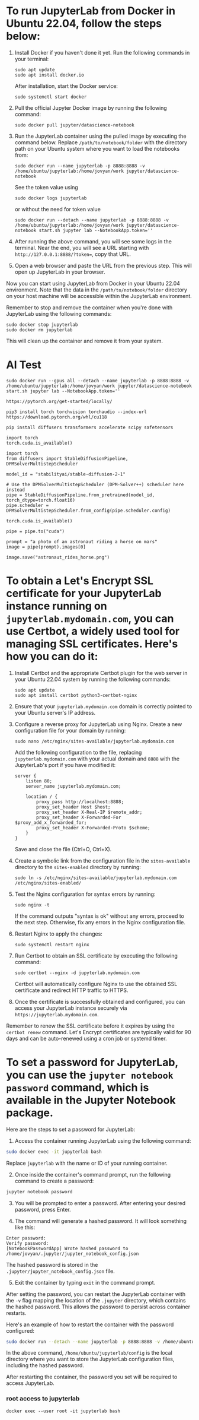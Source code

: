 # To run JupyterLab from Docker in Ubuntu 22.04, follow the steps below:

1. Install Docker if you haven't done it yet. Run the following commands in your terminal:
   
   ```
   sudo apt update
   sudo apt install docker.io
   ```
   After installation, start the Docker service:
   ```
   sudo systemctl start docker
   ```

2. Pull the official Jupyter Docker image by running the following command:
   
   ```
   sudo docker pull jupyter/datascience-notebook
   ```

3. Run the JupyterLab container using the pulled image by executing the command below. Replace `/path/to/notebook/folder` with the directory path on your Ubuntu system where you want to load the notebooks from:

   ```
   sudo docker run --name jupyterlab -p 8888:8888 -v /home/ubuntu/jupyterlab:/home/jovyan/work jupyter/datascience-notebook
   ```

   See the token value using
   ```
   sudo docker logs jupyterlab
   ```

   or without the need for token value
   ```
   sudo docker run --detach --name jupyterlab -p 8888:8888 -v /home/ubuntu/jupyterlab:/home/jovyan/work jupyter/datascience-notebook start.sh jupyter lab --NotebookApp.token=''
   ```

5. After running the above command, you will see some logs in the terminal. Near the end, you will see a URL starting with `http://127.0.0.1:8888/?token=`, copy that URL.

6. Open a web browser and paste the URL from the previous step. This will open up JupyterLab in your browser.

Now you can start using JupyterLab from Docker in your Ubuntu 22.04 environment. Note that the data in the `/path/to/notebook/folder` directory on your host machine will be accessible within the JupyterLab environment.

Remember to stop and remove the container when you're done with JupyterLab using the following commands:

```
sudo docker stop jupyterlab
sudo docker rm jupyterlab
```

This will clean up the container and remove it from your system.

# AI Test


```
sudo docker run --gpus all --detach --name jupyterlab -p 8888:8888 -v /home/ubuntu/jupyterlab:/home/jovyan/work jupyter/datascience-notebook start.sh jupyter lab --NotebookApp.token=''
```

```
https://pytorch.org/get-started/locally/

pip3 install torch torchvision torchaudio --index-url https://download.pytorch.org/whl/cu118
```


```
pip install diffusers transformers accelerate scipy safetensors
```

```
import torch
torch.cuda.is_available()
```


```
import torch
from diffusers import StableDiffusionPipeline, DPMSolverMultistepScheduler

model_id = "stabilityai/stable-diffusion-2-1"

# Use the DPMSolverMultistepScheduler (DPM-Solver++) scheduler here instead
pipe = StableDiffusionPipeline.from_pretrained(model_id, torch_dtype=torch.float16)
pipe.scheduler = DPMSolverMultistepScheduler.from_config(pipe.scheduler.config)

torch.cuda.is_available()

pipe = pipe.to("cuda")

prompt = "a photo of an astronaut riding a horse on mars"
image = pipe(prompt).images[0]
    
image.save("astronaut_rides_horse.png")
```


# To obtain a Let's Encrypt SSL certificate for your JupyterLab instance running on `jupyterlab.mydomain.com`, you can use Certbot, a widely used tool for managing SSL certificates. Here's how you can do it:

1. Install Certbot and the appropriate Certbot plugin for the web server in your Ubuntu 22.04 system by running the following commands:
   
   ```
   sudo apt update
   sudo apt install certbot python3-certbot-nginx
   ```

2. Ensure that your `jupyterlab.mydomain.com` domain is correctly pointed to your Ubuntu server's IP address.

3. Configure a reverse proxy for JupyterLab using Nginx. Create a new configuration file for your domain by running:
   
   ```
   sudo nano /etc/nginx/sites-available/jupyterlab.mydomain.com
   ```

   Add the following configuration to the file, replacing `jupyterlab.mydomain.com` with your actual domain and `8888` with the JupyterLab's port if you have modified it:

   ```
   server {
       listen 80;
       server_name jupyterlab.mydomain.com;

       location / {
           proxy_pass http://localhost:8888;
           proxy_set_header Host $host;
           proxy_set_header X-Real-IP $remote_addr;
           proxy_set_header X-Forwarded-For $proxy_add_x_forwarded_for;
           proxy_set_header X-Forwarded-Proto $scheme;
       }
   }
   ```

   Save and close the file (Ctrl+O, Ctrl+X).

4. Create a symbolic link from the configuration file in the `sites-available` directory to the `sites-enabled` directory by running:
   
   ```
   sudo ln -s /etc/nginx/sites-available/jupyterlab.mydomain.com /etc/nginx/sites-enabled/
   ```

5. Test the Nginx configuration for syntax errors by running:
   
   ```
   sudo nginx -t
   ```
   
   If the command outputs "syntax is ok" without any errors, proceed to the next step. Otherwise, fix any errors in the Nginx configuration file.

6. Restart Nginx to apply the changes:
   
   ```
   sudo systemctl restart nginx
   ```

7. Run Certbot to obtain an SSL certificate by executing the following command:
   
   ```
   sudo certbot --nginx -d jupyterlab.mydomain.com
   ```

   Certbot will automatically configure Nginx to use the obtained SSL certificate and redirect HTTP traffic to HTTPS.

8. Once the certificate is successfully obtained and configured, you can access your JupyterLab instance securely via `https://jupyterlab.mydomain.com`.

Remember to renew the SSL certificate before it expires by using the `certbot renew` command. Let's Encrypt certificates are typically valid for 90 days and can be auto-renewed using a cron job or systemd timer.


# To set a password for JupyterLab, you can use the `jupyter notebook password` command, which is available in the Jupyter Notebook package.

Here are the steps to set a password for JupyterLab:

1. Access the container running JupyterLab using the following command:

```bash
sudo docker exec -it jupyterlab bash
```

Replace `jupyterlab` with the name or ID of your running container.

2. Once inside the container's command prompt, run the following command to create a password:

```bash
jupyter notebook password
```

3. You will be prompted to enter a password. After entering your desired password, press Enter.

4. The command will generate a hashed password. It will look something like this:

```
Enter password:
Verify password:
[NotebookPasswordApp] Wrote hashed password to /home/jovyan/.jupyter/jupyter_notebook_config.json
```

The hashed password is stored in the `.jupyter/jupyter_notebook_config.json` file.

5. Exit the container by typing `exit` in the command prompt.

After setting the password, you can restart the JupyterLab container with the `-v` flag mapping the location of the `.jupyter` directory, which contains the hashed password. This allows the password to persist across container restarts.

Here's an example of how to restart the container with the password configured:

```bash
sudo docker run --detach --name jupyterlab -p 8888:8888 -v /home/ubuntu/jupyterlab:/home/jovyan/work -v /home/ubuntu/jupyterlab/config:/home/jovyan/.jupyter jupyter/datascience-notebook
```

In the above command, `/home/ubuntu/jupyterlab/config` is the local directory where you want to store the JupyterLab configuration files, including the hashed password.

After restarting the container, the password you set will be required to access JupyterLab.

### root access to jupyterlab
```
docker exec --user root -it jupyterlab bash
```
